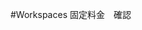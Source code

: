 <!--
title:   Workspaces 固定料金　確認
tags:    AWS,workspaces
id:      ae4763c5262d162fce74
private: false
-->
#Workspaces 固定料金　確認
